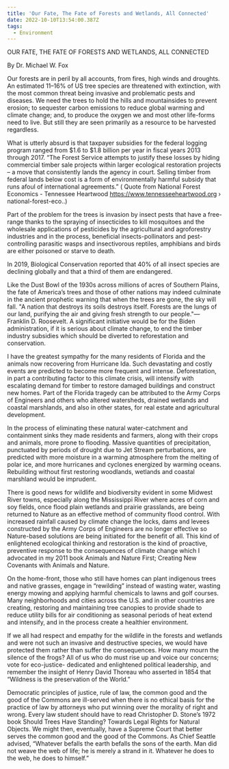 ```yaml
---
title: 'Our Fate, The Fate of Forests and Wetlands, All Connected'
date: 2022-10-10T13:54:00.387Z
tags:
  - Environment
---
```

OUR FATE, THE FATE OF FORESTS AND WETLANDS, ALL CONNECTED

By Dr. Michael W. Fox 
 
Our forests are in peril by all accounts, from fires, high winds and droughts. An estimated 11–16% of US tree species are threatened with extinction, with the most common threat being invasive and problematic pests and diseases. We need the trees to hold the hills and mountainsides to prevent erosion; to sequester carbon emissions to reduce global warming and climate change; and, to produce the oxygen we and most other life-forms need to live. But still they are seen primarily as a resource to be harvested regardless.


What is utterly absurd is that taxpayer subsidies for the federal logging program ranged from $1.6 to $1.8 billion per year in fiscal years 2013 through 2017. “The Forest Service attempts to justify these losses by hiding commercial timber sale projects within larger ecological restoration projects – a move that consistently lands the agency in court. Selling timber from federal lands below cost is a form of environmentally harmful subsidy that runs afoul of international agreements.” ( Quote from National Forest Economics - Tennessee Heartwood
https://www.tennesseeheartwood.org › national-forest-eco..)

Part of the problem for the trees is invasion by insect pests that have a free-range thanks to the spraying of insecticides to kill mosquitoes and the wholesale applications of pesticides by the agricultural and agroforestry industries and in the process, beneficial insects-pollinators and pest-controlling parasitic wasps and insectivorous reptiles, amphibians and birds are either poisoned or starve to death. 

In 2019, Biological Conservation reported that 40% of all insect species are declining globally and that a third of them are endangered.

Like the Dust Bowl of the 1930s across millions of acres of Southern Plains, the fate of America’s trees and those of other nations may indeed culminate in the ancient prophetic warning that when the trees are gone, the sky will fall. "A nation that destroys its soils destroys itself. Forests are the lungs of our land, purifying the air and giving fresh strength to our people."― Franklin D. Roosevelt. A significant initiative would be for the Biden administration, if it is serious about climate change, to end the timber industry subsidies which should be diverted to reforestation and conservation. 


I have the greatest sympathy for the many residents of Florida and the animals now recovering from Hurricane Ida. Such devastating and costly events are predicted to become more frequent and intense. Deforestation, in part a contributing factor to this climate crisis, will intensify with escalating demand for timber to restore damaged buildings and construct new homes. Part of the Florida tragedy can be attributed to the Army Corps of Engineers and others who altered watersheds, drained wetlands and coastal marshlands, and also in other states, for real estate and agricultural development. 

In the process of eliminating these natural water-catchment and containment sinks they made residents and farmers, along with their crops and animals, more prone to flooding. Massive quantities of precipitation, punctuated by periods of drought due to Jet Stream perturbations, are predicted with more moisture in a warming atmosphere from the melting of polar ice, and more hurricanes and cyclones energized by warming oceans. Rebuilding without first restoring woodlands, wetlands and coastal marshland would be imprudent.


There is good news for wildlife and biodiversity evident in some Midwest River towns, especially along the Mississippi River where acres of corn and soy fields, once flood plain wetlands and prairie grasslands, are being returned to Nature as an effective method of community flood control. With increased rainfall caused by climate change the locks, dams and levees constructed by the Army Corps of Engineers are no longer effective so Nature-based solutions are being initiated for the benefit of all. This kind of enlightened ecological thinking and restoration is the kind of proactive, preventive response to the consequences of climate change which I advocated in my 2011 book Animals and Nature First; Creating New Covenants with Animals and Nature. 


On the home-front, those who still have homes can plant indigenous trees and native grasses, engage in “rewilding” instead of wasting water, wasting energy mowing and applying harmful chemicals to lawns and golf courses. Many neighborhoods and cities across the U.S. and in other countries are creating, restoring and maintaining tree canopies to provide shade to reduce utility bills for air conditioning as seasonal periods of heat extend and intensify, and in the process create a healthier environment.


If we all had respect and empathy for the wildlife in the forests and wetlands and were not such an invasive and destructive species, we would have protected them rather than suffer the consequences. How many mourn the silence of the frogs? All of us who do must rise up and voice our concerns; vote for eco-justice- dedicated and enlightened political leadership, and remember the insight of Henry David Thoreau who asserted in 1854 that “Wildness is the preservation of the World.” 


Democratic principles of justice, rule of law, the common good and the good of the Commons are ill-served when there is no ethical basis for the practice of law by attorneys who put winning over the morality of right and wrong. Every law student should have to read Christopher D. Stone’s 1972 book Should Trees Have Standing? Towards Legal Rights for Natural Objects. We might then, eventually, have a Supreme Court that better serves the common good and the good of the Commons. As Chief Seattle advised, “Whatever befalls the earth befalls the sons of the earth. Man did not weave the web of life; he is merely a strand in it. Whatever he does to the web, he does to himself.”
